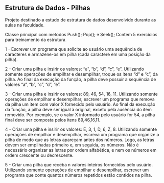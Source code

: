 ## Estrutura de Dados - Pilhas

Projeto destinado a estudo de estrutura de dados desenvolvido durante as aulas na faculdade.

Classe principal com metodos Push(); Pop(); e Seek();
Contem 5 exercícios para treinamento da estrutura.


1 - Escrever um programa que solicite ao usuário uma sequência de caracteres e
armazene-os em pilha (cada caractere em uma posição da pilha).

2 - Criar uma pilha e insirir os valores: “a”, “b”, “d”, “c”, “e”. Utilizando
somente operações de empilhar e desempilhar, troque os itens
“d” e “c”, da pilha. Ao final da execução da função, a pilha deve possuir a sequência
de valores “a”, “b”, “c”, “d”, “e”.

3 - Criar uma pilha e insirir os valores: 89, 46, 54, 16, 11. Utilizando
somente operações de empilhar e desempilhar, escrever um programa que remova da pilha um
item com valor X fornecido pelo usuário. Ao final da execução da função, a pilha deve
ser igual à original, exceto pela ausência do item removido. Por exemplo, se o valor X
informado pelo usuário for 54, a pilha final deve ser composta pelos itens 89,46,16,11.

4 - Criar uma pilha e insirir os valores: E, 3, 1, D, 6, Z, 8. Utilizando
somente operações de empilhar e desempilhar, escreva um programa que organize a pilha
de modo que as letras apareçam antes dos números. Logo, as letras devem ser empilhadas
primeiro e, em seguida, os números. Não é necessário organizar as letras por ordem
alfabética, e nem os números em ordem crescente ou decrescente.

5 - Criar uma pilha que receba n valores inteiros fornecidos pelo usuário.
Utilizando somente operações de empilhar e desempilhar, escrever um programa que conte
quantos números repetidos estão contidos na pilha.

